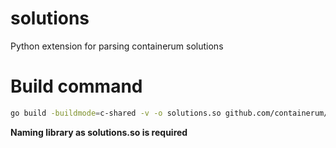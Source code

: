 # solutions
Python extension for parsing containerum solutions

# Build command
```bash
go build -buildmode=c-shared -v -o solutions.so github.com/containerum/solutions/extensions/python
```
**Naming library as solutions.so is required**
